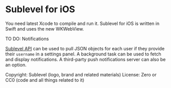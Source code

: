 # Sublevel for iOS

You need latest Xcode to compile and run it.
Sublevel for iOS is written in Swift and uses the new WKWebView.

TO DO: Notifications

[Sublevel API](https://sublevel.net/developer/) can be used to pull JSON objects for each user if they provide their `username` in a settings panel. A background task can be used to fetch and display notifications. A third-party push notifications server can also be an option.

Copyright: Sublevel (logo, brand and related materials)
License: Zero or CC0 (code and all things related to it)